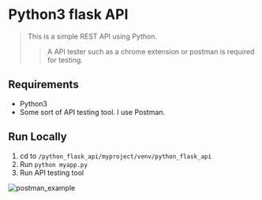 # Python3 flask API
> This is a simple REST API using Python.
>> A API tester such as a chrome extension or postman is required for testing.

## Requirements
* Python3
* Some sort of API testing tool.  I use Postman.

## Run Locally
1. cd to `/python_flask_api/myproject/venv/python_flask_api`
2. Run `python myapp.py`
3. Run API testing tool

![postman_example](/resources/postman_example.png)
